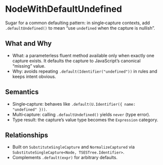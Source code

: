 # NodeWithDefaultUndefined

Sugar for a common defaulting pattern: in single‑capture contexts, add
`.defaultUndefined()` to mean “use `undefined` when the capture is nullish”.

## What and Why

- What: a parameterless fluent method available only when exactly one capture
  exists. It defaults the capture to JavaScript’s canonical “missing” value.
- Why: avoids repeating `.default(Identifier("undefined"))` in rules and keeps
  intent obvious.

## Semantics

- Single‑capture: behaves like `.default(U.Identifier({ name: "undefined" }))`.
- Multi‑capture: calling `.defaultUndefined()` yields `never` (type error).
- Type result: the capture’s value type becomes the `Expression` category.

## Relationships

- Built on `SubstituteSingleCapture` and `NormalizeCaptured` via
  `SubstituteSingleCapture<Node, TSESTree.Identifier>`.
- Complements `.default(expr)` for arbitrary defaults.
